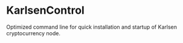 # KarlsenControl
Optimized command line for quick installation and startup of Karlsen cryptocurrency node.
